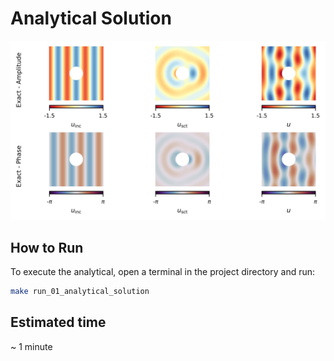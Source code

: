 # Analytical Solution

![displacement_exact](figures/04_displacement_exact.svg)

## How to Run

To execute the analytical, open a terminal in the project directory and run:

```bash
make run_01_analytical_solution
```

## Estimated time

~ 1 minute